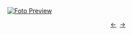 [![Foto Preview](preview/project-1138.avif)](https://20essentials.github.io/project-1138)

<div align="center" style="display: flex; justify-content: center;">
  <a  href="https://github.com/20essentials/project-1137" target="_blank">&#8592;</a>
  &nbsp;&nbsp;
  <a  href="https://github.com/20essentials/project-1139" target="_blank">&#8594;</a>
</div>
